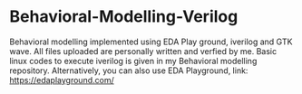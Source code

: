 # Behavioral-Modelling-Verilog
Behavioral modelling implemented using EDA Play ground, iverilog and GTK wave. All files uploaded are personally written and verfied by me. Basic linux codes to execute iverilog is given in my Behavioral modelling repository.
Alternatively, you can also use EDA Playground, link: https://edaplayground.com/

